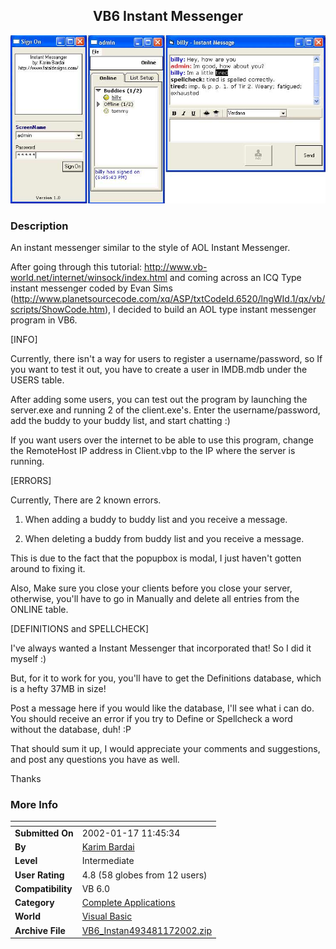 ﻿<div align="center">

## VB6 Instant Messenger

<img src="PIC20021151918343226.jpg">
</div>

### Description

An instant messenger similar to the style of AOL Instant Messenger.

After going through this tutorial: http://www.vb-world.net/internet/winsock/index.html and coming across an ICQ Type instant messenger coded by Evan Sims (http://www.planetsourcecode.com/xq/ASP/txtCodeId.6520/lngWId.1/qx/vb/scripts/ShowCode.htm), I decided to build an AOL type instant messenger program in VB6.

[INFO]

Currently, there isn't a way for users to register a username/password, so If you want to test it out, you have to create a user in IMDB.mdb under the USERS table.

After adding some users, you can test out the program by launching the server.exe and running 2 of the client.exe's. Enter the username/password, add the buddy to your buddy list, and start chatting :)

If you want users over the internet to be able to use this program, change the RemoteHost IP address in Client.vbp to the IP where the server is running.

[ERRORS]

Currently, There are 2 known errors.

1. When adding a buddy to buddy list and you receive a message.

2. When deleting a buddy from buddy list and you receive a message.

This is due to the fact that the popupbox is modal, I just haven't gotten around to fixing it.

Also, Make sure you close your clients before you close your server, otherwise, you'll have to go in Manually and delete all entries from the ONLINE table.

[DEFINITIONS and SPELLCHECK]

I've always wanted a Instant Messenger that incorporated that! So I did it myself :)

But, for it to work for you, you'll have to get the Definitions database, which is a hefty 37MB in size!

Post a message here if you would like the database, I'll see what i can do. You should receive an error if you try to Define or Spellcheck a word without the database, duh! :P

That should sum it up, I would appreciate your comments and suggestions, and post any questions you have as well.

Thanks
 
### More Info
 


<span>             |<span>
---                |---
**Submitted On**   |2002-01-17 11:45:34
**By**             |[Karim Bardai](https://github.com/Planet-Source-Code/PSCIndex/blob/master/ByAuthor/karim-bardai.md)
**Level**          |Intermediate
**User Rating**    |4.8 (58 globes from 12 users)
**Compatibility**  |VB 6\.0
**Category**       |[Complete Applications](https://github.com/Planet-Source-Code/PSCIndex/blob/master/ByCategory/complete-applications__1-27.md)
**World**          |[Visual Basic](https://github.com/Planet-Source-Code/PSCIndex/blob/master/ByWorld/visual-basic.md)
**Archive File**   |[VB6\_Instan493481172002\.zip](https://github.com/Planet-Source-Code/karim-bardai-vb6-instant-messenger__1-30836/archive/master.zip)








